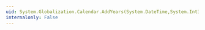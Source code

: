 ```yaml
---
uid: System.Globalization.Calendar.AddYears(System.DateTime,System.Int32)
internalonly: False
---
```


